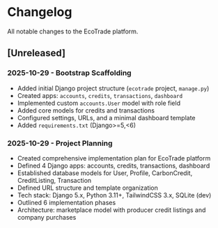 # Changelog

All notable changes to the EcoTrade platform.

## [Unreleased]

### 2025-10-29 - Bootstrap Scaffolding
- Added initial Django project structure (`ecotrade` project, `manage.py`)
- Created apps: `accounts`, `credits`, `transactions`, `dashboard`
- Implemented custom `accounts.User` model with role field
- Added core models for credits and transactions
- Configured settings, URLs, and a minimal dashboard template
- Added `requirements.txt` (Django>=5,<6)

### 2025-10-29 - Project Planning
- Created comprehensive implementation plan for EcoTrade platform
- Defined 4 Django apps: accounts, credits, transactions, dashboard
- Established database models for User, Profile, CarbonCredit, CreditListing, Transaction
- Defined URL structure and template organization
- Tech stack: Django 5.x, Python 3.11+, TailwindCSS 3.x, SQLite (dev)
- Outlined 6 implementation phases
- Architecture: marketplace model with producer credit listings and company purchases
